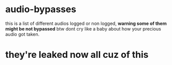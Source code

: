 # audio-bypasses
this is a list of different audios logged or non logged, **warning some of them might be not bypassed**
btw dont cry like a baby about how your precious audio got taken.
# they're leaked now all cuz of this
